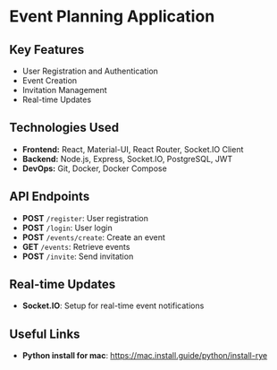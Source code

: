 # Event Planning Application

## Key Features
- User Registration and Authentication
- Event Creation
- Invitation Management
- Real-time Updates

## Technologies Used
- **Frontend:** React, Material-UI, React Router, Socket.IO Client
- **Backend:** Node.js, Express, Socket.IO, PostgreSQL, JWT
- **DevOps:** Git, Docker, Docker Compose

## API Endpoints
- **POST** `/register`: User registration
- **POST** `/login`: User login
- **POST** `/events/create`: Create an event
- **GET** `/events`: Retrieve events
- **POST** `/invite`: Send invitation

## Real-time Updates
- **Socket.IO**: Setup for real-time event notifications
## Useful Links
- **Python install for mac**: https://mac.install.guide/python/install-rye
